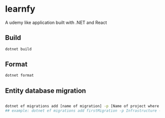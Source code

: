 # learnfy
A udemy like application built with .NET and React


## Build

```bash
dotnet build
```

## Format

```bash
dotnet format
```

## Entity database migration

```bash

dotnet ef migrations add [name of migration] -p [Name of project where migration will live] -s [Name of startup project] 
## example: dotnet ef migrations add firstMigration -p Infrastructure -s API

```
